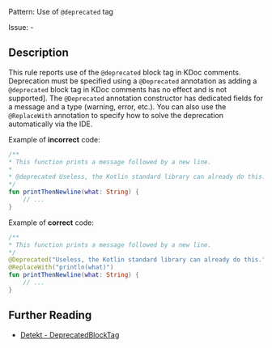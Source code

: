 Pattern: Use of `@deprecated` tag

Issue: -

## Description

This rule reports use of the `@deprecated` block tag in KDoc comments. Deprecation must be specified using a
`@Deprecated` annotation as adding a `@deprecated` block tag in KDoc comments has no effect and is not supported]. The `@Deprecated`
annotation constructor has dedicated fields for a message and a type (warning, error, etc.). You can also use the
`@ReplaceWith` annotation to specify how to solve the deprecation automatically via the IDE.

Example of **incorrect** code:

```kotlin
/**
* This function prints a message followed by a new line.
*
* @deprecated Useless, the Kotlin standard library can already do this. Replace with println.
*/
fun printThenNewline(what: String) {
    // ...
}
```

Example of **correct** code:

```kotlin
/**
* This function prints a message followed by a new line.
*/
@Deprecated("Useless, the Kotlin standard library can already do this.")
@ReplaceWith("println(what)")
fun printThenNewline(what: String) {
    // ...
}
```

## Further Reading

* [Detekt - DeprecatedBlockTag](https://detekt.dev/docs/rules/comments/#deprecatedblocktag)